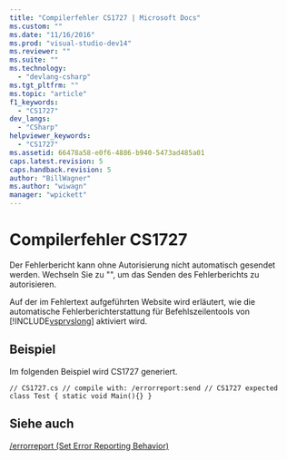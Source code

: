 ```yaml
---
title: "Compilerfehler CS1727 | Microsoft Docs"
ms.custom: ""
ms.date: "11/16/2016"
ms.prod: "visual-studio-dev14"
ms.reviewer: ""
ms.suite: ""
ms.technology: 
  - "devlang-csharp"
ms.tgt_pltfrm: ""
ms.topic: "article"
f1_keywords: 
  - "CS1727"
dev_langs: 
  - "CSharp"
helpviewer_keywords: 
  - "CS1727"
ms.assetid: 66478a58-e0f6-4886-b940-5473ad485a01
caps.latest.revision: 5
caps.handback.revision: 5
author: "BillWagner"
ms.author: "wiwagn"
manager: "wpickett"
---
```

# Compilerfehler CS1727
Der Fehlerbericht kann ohne Autorisierung nicht automatisch gesendet werden. Wechseln Sie zu "", um das Senden des Fehlerberichts zu autorisieren.  
  
 Auf der im Fehlertext aufgeführten Website wird erläutert, wie die automatische Fehlerberichterstattung für Befehlszeilentools von [!INCLUDE[vsprvslong](../../csharp/misc/includes/vsprvslong_md.md)] aktiviert wird.  
  
## Beispiel  
 Im folgenden Beispiel wird CS1727 generiert.  
  
```  
// CS1727.cs // compile with: /errorreport:send // CS1727 expected class Test { static void Main(){} }  
```  
  
## Siehe auch  
 [\/errorreport \(Set Error Reporting Behavior\)](../../csharp/language-reference/compiler-options/errorreport-compiler-option.md)